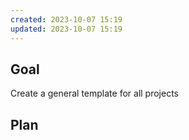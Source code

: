 ```yaml
---
created: 2023-10-07 15:19
updated: 2023-10-07 15:19
---
```

## Goal
Create a general template for all projects
## Plan
##



